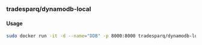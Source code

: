### tradesparq/dynamodb-local

#### Usage
```bash
sudo docker run -it -d --name="DDB" -p 8000:8000 tradesparq/dynamodb-local
```
